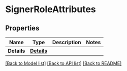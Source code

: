 # SignerRoleAttributes

## Properties
Name | Type | Description | Notes
------------ | ------------- | ------------- | -------------
**Details** | [**Details**](Details.md) |  | 

[[Back to Model list]](../README.md#documentation-for-models) [[Back to API list]](../README.md#documentation-for-api-endpoints) [[Back to README]](../README.md)



